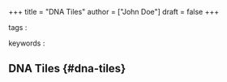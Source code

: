 +++
title = "DNA Tiles"
author = ["John Doe"]
draft = false
+++

tags
:


keywords
:


## DNA Tiles {#dna-tiles}
